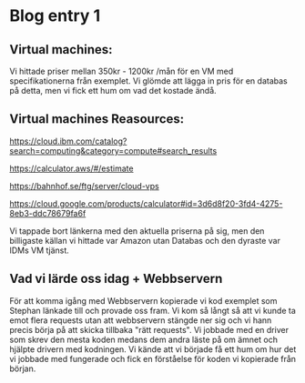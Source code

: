 <h1>Blog entry 1</h1>







<h2> Virtual machines: </h2>

Vi hittade priser mellan 350kr - 1200kr /mån för en VM med specifikationerna från exemplet. Vi glömde att lägga in pris för en databas på detta, men vi fick ett hum om vad det kostade ändå. 

<h2> Virtual machines Reasources: </h2>

https://cloud.ibm.com/catalog?search=computing&category=compute#search_results

https://calculator.aws/#/estimate

https://bahnhof.se/ftg/server/cloud-vps

https://cloud.google.com/products/calculator#id=3d6d8f20-3fd4-4275-8eb3-ddc78679fa6f



Vi tappade bort länkerna med den aktuella priserna på sig, men den billigaste källan vi hittade var Amazon utan Databas och den dyraste var IDMs VM tjänst. 



<h2> Vad vi lärde oss idag + Webbservern </h2>

För att komma igång med Webbservern kopierade vi kod exemplet som Stephan länkade till och provade oss fram. Vi kom så långt så att vi kunde ta emot flera requests utan att webbservern stängde ner sig och vi hann precis börja på att skicka tillbaka "rätt requests". Vi jobbade med en driver som skrev  den mesta koden medans dem andra läste på om ämnet och hjälpte drivern med kodningen. Vi kände att vi började få ett hum om hur det vi jobbade med fungerade och fick en förståelse för koden vi kopierade från början. 